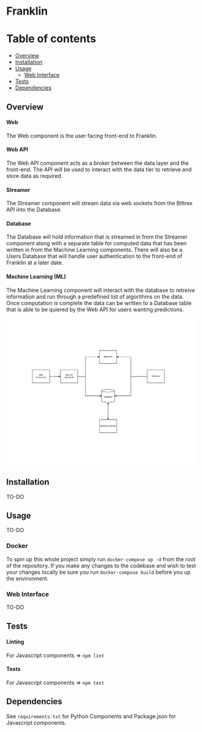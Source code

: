 # Franklin

Table of contents
=================

  * [Overview](#overview)
  * [Installation](#installation)
  * [Usage](#usage)
    * [Web Interface](#webinterface)
  * [Tests](#tests)
  * [Dependencies](#dependencies)


## Overview

#### Web
The Web component is the user facing front-end to Franklin.

#### Web API
The Web API component acts as a broker between the data layer and the front-end.
The API will be used to interact with the data tier to retrieve and store data as required.

#### Streamer
The Streamer component will stream data via web sockets from the Bittrex API into the Database.

#### Database
The Database will hold information that is streamed in from the Streamer component along with a separate table for computed data that has been written in from the Machine Learning components. There will also be a Users Database that will handle user authentication to the front-end of Franklin at a later date.

#### Machine Learning (ML)
The Machine Learning component will interact with the database to retreive information and run through a predefined list of algorithms on the data. Once computation is complete the data can be written to a Database table that is able to be quiered by the Web API for users wanting predictions.

<p align="center">
  <img src="https://github.com/danagain/Franklin/blob/master/docs/images/overview.png" alt="overview"/>
</p>


## Installation

TO-DO

## Usage

TO-DO

### Docker

To spin up this whole project simply run `docker-compose up -d` from the root of the repository. If you make any changes to the codebase and wish to test your changes locally be sure you run `docker-compose build` before you up the environment.

### Web Interface

TO-DO

## Tests

#### Linting
For Javascript components => `npm lint`

#### Tests
For Javascript components => `npm test`

## Dependencies
See `requirements.txt` for Python Components and Package.json for Javascript components.
